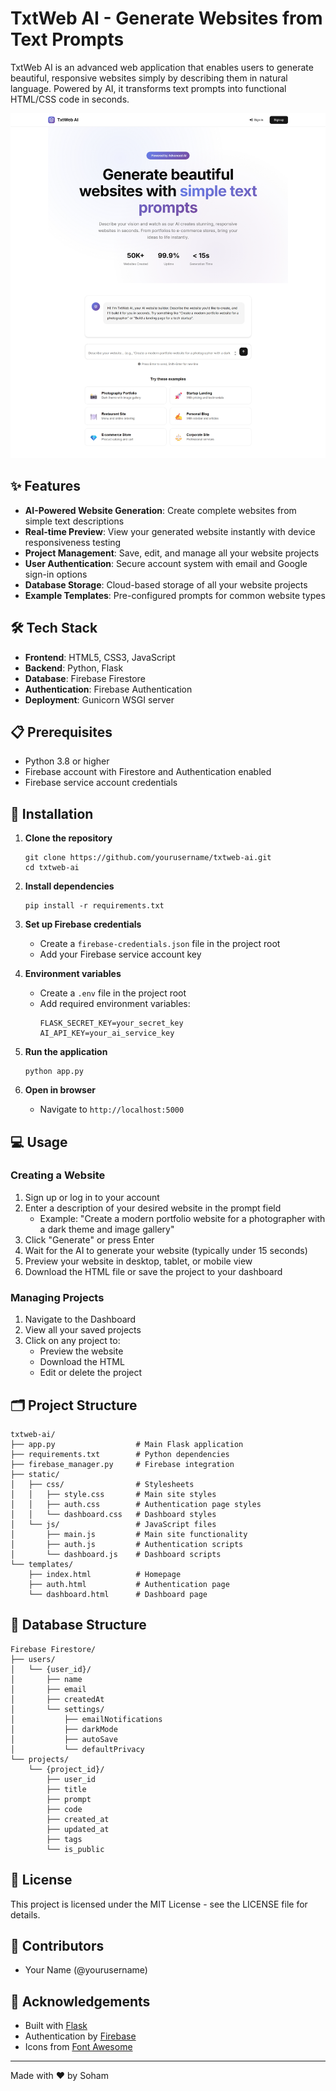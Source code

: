 # TxtWeb AI - Generate Websites from Text Prompts

TxtWeb AI is an advanced web application that enables users to generate beautiful, responsive websites simply by describing them in natural language. Powered by AI, it transforms text prompts into functional HTML/CSS code in seconds.

![TxtWeb AI](images/screenshot.png)

## ✨ Features

- **AI-Powered Website Generation**: Create complete websites from simple text descriptions
- **Real-time Preview**: View your generated website instantly with device responsiveness testing
- **Project Management**: Save, edit, and manage all your website projects
- **User Authentication**: Secure account system with email and Google sign-in options
- **Database Storage**: Cloud-based storage of all your website projects
- **Example Templates**: Pre-configured prompts for common website types

## 🛠️ Tech Stack

- **Frontend**: HTML5, CSS3, JavaScript
- **Backend**: Python, Flask
- **Database**: Firebase Firestore
- **Authentication**: Firebase Authentication
- **Deployment**: Gunicorn WSGI server

## 📋 Prerequisites

- Python 3.8 or higher
- Firebase account with Firestore and Authentication enabled
- Firebase service account credentials

## 🚀 Installation

1. **Clone the repository**
   ```
   git clone https://github.com/yourusername/txtweb-ai.git
   cd txtweb-ai
   ```

2. **Install dependencies**
   ```
   pip install -r requirements.txt
   ```

3. **Set up Firebase credentials**
   - Create a `firebase-credentials.json` file in the project root
   - Add your Firebase service account key

4. **Environment variables**
   - Create a `.env` file in the project root
   - Add required environment variables:
     ```
     FLASK_SECRET_KEY=your_secret_key
     AI_API_KEY=your_ai_service_key
     ```

5. **Run the application**
   ```
   python app.py
   ```

6. **Open in browser**
   - Navigate to `http://localhost:5000`

## 💻 Usage

### Creating a Website

1. Sign up or log in to your account
2. Enter a description of your desired website in the prompt field
   - Example: "Create a modern portfolio website for a photographer with a dark theme and image gallery"
3. Click "Generate" or press Enter
4. Wait for the AI to generate your website (typically under 15 seconds)
5. Preview your website in desktop, tablet, or mobile view
6. Download the HTML file or save the project to your dashboard

### Managing Projects

1. Navigate to the Dashboard
2. View all your saved projects
3. Click on any project to:
   - Preview the website
   - Download the HTML
   - Edit or delete the project

## 🗂️ Project Structure

```
txtweb-ai/
├── app.py                  # Main Flask application
├── requirements.txt        # Python dependencies
├── firebase_manager.py     # Firebase integration
├── static/
│   ├── css/                # Stylesheets
│   │   ├── style.css       # Main site styles
│   │   ├── auth.css        # Authentication page styles
│   │   └── dashboard.css   # Dashboard styles
│   └── js/                 # JavaScript files
│       ├── main.js         # Main site functionality
│       ├── auth.js         # Authentication scripts
│       └── dashboard.js    # Dashboard scripts
└── templates/
    ├── index.html          # Homepage
    ├── auth.html           # Authentication page
    └── dashboard.html      # Dashboard page
```

## 🔧 Database Structure

```
Firebase Firestore/
├── users/
│   └── {user_id}/
│       ├── name
│       ├── email
│       ├── createdAt
│       └── settings/
│           ├── emailNotifications
│           ├── darkMode
│           ├── autoSave
│           └── defaultPrivacy
└── projects/
    └── {project_id}/
        ├── user_id
        ├── title
        ├── prompt
        ├── code
        ├── created_at
        ├── updated_at
        ├── tags
        └── is_public
```

## 📝 License

This project is licensed under the MIT License - see the LICENSE file for details.

## 👥 Contributors

- Your Name (@yourusername)

## 🙏 Acknowledgements

- Built with [Flask](https://flask.palletsprojects.com/)
- Authentication by [Firebase](https://firebase.google.com/)
- Icons from [Font Awesome](https://fontawesome.com/)

---

Made with ❤️ by Soham

